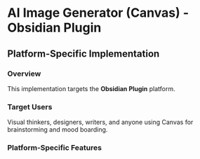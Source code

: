 # AI Image Generator (Canvas) - Obsidian Plugin

## Platform-Specific Implementation

### Overview
This implementation targets the **Obsidian Plugin** platform.

### Target Users
Visual thinkers, designers, writers, and anyone using Canvas for brainstorming and mood boarding.

### Platform-Specific Features
